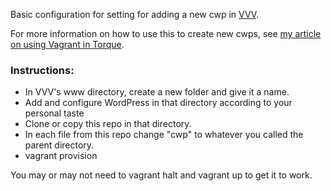 Basic configuration for setting for adding a new cwp in [VVV](https://github.com/Varying-Vagrant-Vagrants/VVV/).

For more information on how to use this to create new cwps, see [my article on using Vagrant in Torque](http://torquemag.io/getting-started-vagrant-local-development/).

### Instructions:
* In VVV's www directory, create a new folder and give it a name.
* Add and configure WordPress in that directory according to your personal taste
* Clone or copy this repo in that directory.
* In each file from this repo change "cwp" to whatever you called the parent directory.
* vagrant provision

You may or may not need to vagrant halt and vagrant up to get it to work.
